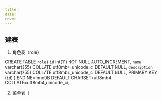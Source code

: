 ```yaml
---
title：
date：
cover：
---
```




## 建表

1. 角色表（role）

CREATE TABLE `role` (
  `id` int(11) NOT NULL AUTO_INCREMENT,
  `name` varchar(255) COLLATE utf8mb4_unicode_ci DEFAULT NULL,
  `description` varchar(255) COLLATE utf8mb4_unicode_ci DEFAULT NULL,
  PRIMARY KEY (`id`)
) ENGINE=InnoDB DEFAULT CHARSET=utf8mb4 COLLATE=utf8mb4_unicode_ci;

2. 菜单表（

